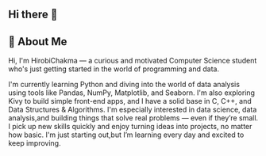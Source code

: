 ## Hi there 👋
## 👋 About Me

Hi, I'm HirobiChakma — a curious and motivated Computer Science student who's just getting started in the world of programming and data.

I'm currently learning Python and diving into the world of data analysis using tools like Pandas, NumPy, Matplotlib, and Seaborn. I'm also exploring Kivy to build simple front-end apps, and I have a solid base in C, C++, and Data Structures & Algorithms.
I'm especially interested in data science, data analysis,and building things that solve real problems — even if they’re small. I pick up new skills quickly and enjoy turning ideas into projects, no matter how basic.
I'm just starting out,but I’m learning every day and excited to keep improving.

